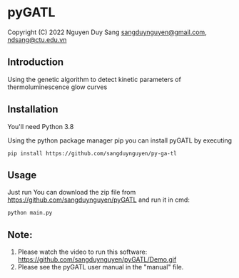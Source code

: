 # pyGATL
Copyright (C) 2022 Nguyen Duy Sang <sangduynguyen@gmail.com>, <ndsang@ctu.edu.vn>

## Introduction

Using the genetic algorithm to detect kinetic parameters of thermoluminescence glow curves

## Installation

You'll need Python 3.8

Using the python package manager pip you can install pyGATL by executing
```
pip install https://github.com/sangduynguyen/py-ga-tl
```
## Usage
Just run
You can download the zip file from https://github.com/sangduynguyen/pyGATL and run it in cmd:

```
python main.py
```
## Note:
1. Please watch the video to run this software: https://github.com/sangduynguyen/pyGATL/Demo.gif
2. Please see the pyGATL user manual in the "manual" file.
